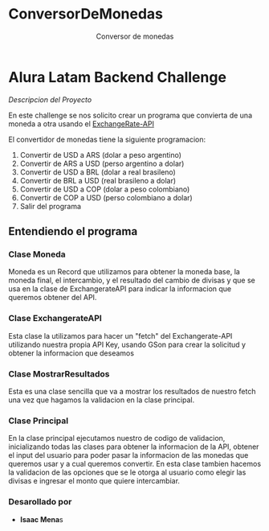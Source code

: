 # ConversorDeMonedas

<header>Conversor de monedas</header>

<h1>Alura Latam Backend Challenge</h1>

<p><em>Descripcion del Proyecto</em></p>

<p>En este challenge se nos solicito crear un programa que convierta de una moneda a otra usando el <a href="https://www.exchangerate-api.com/">ExchangeRate-API</a></p>

<p>El convertidor de monedas tiene la siguiente programacion:</p>
<ol>
  <li>Convertir de USD a ARS (dolar a peso argentino)</li>
  <li>Convertir de ARS a USD (perso argentino a dolar)</li>
  <li>Convertir de USD a BRL (dolar a real brasileno)</li>
  <li>Convertir de BRL a USD (real brasileno a dolar)</li>
  <li>Convertir de USD a COP (dolar a peso colombiano)</li>
  <li>Convertir de COP a USD (perso colombiano a dolar)</li>
  <li>Salir del programa</li>
</ol>

<div>
<h2>Entendiendo el programa</h2>
<div>
  <h3>Clase Moneda</h3>
  <p>
    Moneda es un Record que utilizamos para obtener la moneda base, la moneda final, el intercambio, y el resultado del cambio de divisas y que se usa en la clase de ExchangerateAPI para indicar la informacion que queremos obtener del API.
  </p>
</div>
  
<div>
  <h3>
    Clase ExchangerateAPI
  </h3>
  <p>
    Esta clase la utilizamos para hacer un "fetch" del Exchangerate-API utilizando nuestra propia API Key, usando GSon para crear la solicitud y obtener la informacion que deseamos
  </p>
</div>

<div>
  <h3>
    Clase MostrarResultados
  </h3>
  <p>
    Esta es una clase sencilla que va a mostrar los resultados de nuestro fetch una vez que hagamos la validacion en la clase principal.
  </p>
</div>

<div>
  <h3>Clase Principal</h3>
  <p>
    En la clase principal ejecutamos nuestro de codigo de validacion, inicializando todas las clases para obtener la informacion de la API, obtener el input del usuario para poder pasar la informacion de las monedas que queremos usar y a cual queremos convertir. En esta clase tambien hacemos la validacion de las opciones que se le otorga al usuario como elegir las divisas e ingresar el monto que quiere intercambiar.
  </p>
</div>

<div>
  <h3>Desarollado por</h3>
  <ul>
  <li><strong>Isaac Mena</strong>s</li>
</ul>
</div>
</div>

